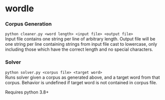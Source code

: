 # wordle
### Corpus Generation
`python cleaner.py <word length> <input file> <output file>`  
Input file contains one string per line of arbitrary length. Output file will be one string per line containing strings from input file 
cast to lowercase, only including those which have the correct length and no special characters. 

### Solver
`python solver.py <corpus file> <target word>`  
Runs solver given a corpus as generated above, and a target word from that corpus. Behavior is undefined if target word is not contained in
corpus file.

Requires python 3.8+
